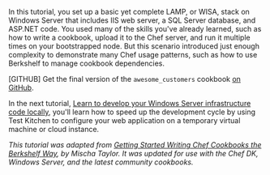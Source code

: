In this tutorial, you set up a basic yet complete LAMP, or WISA, stack on Windows Server that includes IIS web server, a SQL Server database, and ASP.NET code. You used many of the skills you've already learned, such as how to write a cookbook, upload it to the Chef server, and run it multiple times on your bootstrapped node. But this scenario introduced just enough complexity to demonstrate many Chef usage patterns, such as how to use Berkshelf to manage cookbook dependencies.

[GITHUB] Get the final version of the `awesome_customers` cookbook [on GitHub](https://github.com/learn-chef/manage-a-web-app-windows).

In the next tutorial, [Learn to develop your Windows Server infrastructure code locally](/local-development/windows/), you'll learn how to speed up the development cycle by using Test Kitchen to configure your web application on a temporary virtual machine or cloud instance.

<p style="font-size: 14px; font-style: italic;">
This tutorial was adapted from <a href="http://misheska.com/blog/2013/06/16/getting-started-writing-chef-cookbooks-the-berkshelf-way/">Getting Started Writing Chef Cookbooks the Berkshelf Way</a>, by Mischa Taylor. It was updated for use with the Chef DK, Windows Server, and the latest community cookbooks.
</p>

